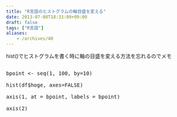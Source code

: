 ```yaml
---
title: "R言語のヒストグラムの軸目盛を変える"
date: 2013-07-08T18:33:09+09:00
draft: false
tags: ["R言語"]
aliases:
    - /archives/40
---
```


hist()でヒストグラムを書く時に軸の目盛を変える方法を忘れるのでメモ

<pre>
bpoint <- seq(1, 100, by=10)
hist(df$hoge, axes=FALSE)
axis(1, at = bpoint, labels = bpoint)
axis(2)
</pre>


